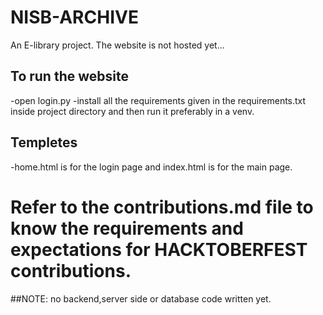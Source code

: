 # NISB-ARCHIVE
An E-library project.
The website is not hosted yet...

## To run the website
-open login.py
-install all the requirements given in the requirements.txt inside project directory and then run it preferably in a venv.

## Templetes
-home.html is for the login page and index.html is for the main page.

# Refer to the contributions.md file to know the requirements and expectations for HACKTOBERFEST contributions.

##NOTE: no backend,server side or database code written yet.
